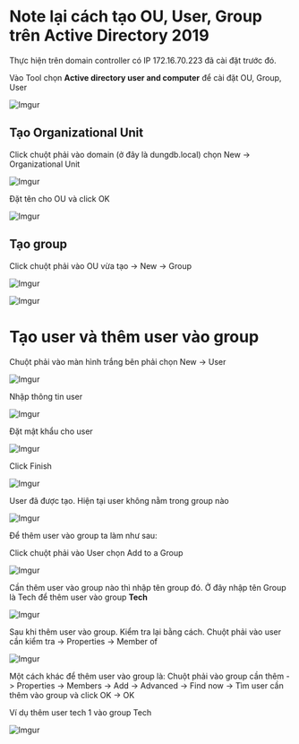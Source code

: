 # Note lại cách tạo OU, User, Group trên Active Directory 2019

Thực hiện trên domain controller có IP 172.16.70.223 đã cài đặt trước đó.

Vào Tool chọn **Active directory user and computer** để cài đặt OU, Group, User

![Imgur](https://i.imgur.com/J0NA4li.png)

## Tạo Organizational Unit

Click chuột phải vào domain (ở đây là dungdb.local) chọn New -> Organizational Unit

![Imgur](https://i.imgur.com/98CD38W.png)

Đặt tên cho OU và click OK

![Imgur](https://i.imgur.com/WyQK4zA.png)

## Tạo group

Click chuột phải vào OU vừa tạo -> New -> Group

![Imgur](https://i.imgur.com/eTffoLa.png)

![Imgur](https://i.imgur.com/EBrAAyp.png)

# Tạo user và thêm user vào group

Chuột phải vào màn hình trắng bên phải chọn New -> User

![Imgur](https://i.imgur.com/Hss5DWI.png)

Nhập thông tin user 

![Imgur](https://i.imgur.com/Ae2YcyV.png)

Đặt mật khẩu cho user

![Imgur](https://i.imgur.com/7HKolUe.png)

Click Finish

![Imgur](https://i.imgur.com/cmjEh06.png)

User đã được tạo. Hiện tại user không nằm trong group nào

![Imgur](https://i.imgur.com/NPgopcN.png)

Để thêm user vào group ta làm như sau:

Click chuột phải vào User chọn Add to a Group

![Imgur](https://i.imgur.com/uvkFCaI.png)

Cần thêm user vào group nào thì nhập tên group đó. Ở đây nhập tên Group là Tech để thêm user vào group **Tech**

![Imgur](https://i.imgur.com/ztGt90s.png)

Sau khi thêm user vào group. Kiểm tra lại bằng cách. Chuột phải vào user cần kiểm tra -> Properties -> Member of

![Imgur](https://i.imgur.com/RUCwtta.png)

Một cách khác để thêm user vào group là: Chuột phải vào group cần thêm -> Properties -> Members -> Add -> Advanced -> Find now -> Tìm user cần thêm vào group và click OK -> OK

Ví dụ thêm user tech 1 vào group Tech

![Imgur](https://i.imgur.com/OjWTouS.png)

